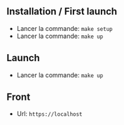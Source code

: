 ## Installation / First launch
- Lancer la commande: `make setup`
- Lancer la commande: `make up`

## Launch
- Lancer la commande: `make up`

## Front
- Url: `https://localhost`

